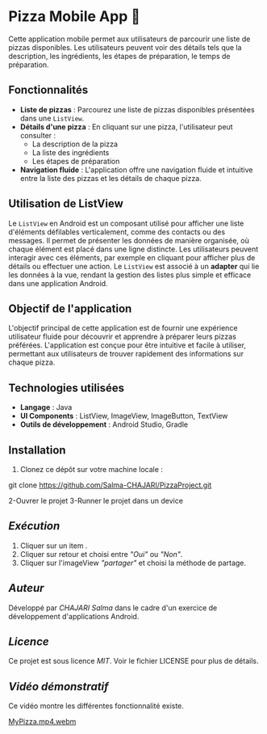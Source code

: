 # Pizza Mobile App 🍕 

Cette application mobile permet aux utilisateurs de parcourir une liste de pizzas disponibles. Les utilisateurs peuvent voir des détails tels que la description, les ingrédients, les étapes de préparation, le temps de préparation.

## Fonctionnalités

- **Liste de pizzas** : Parcourez une liste de pizzas disponibles présentées dans une `ListView`.
- **Détails d'une pizza** : En cliquant sur une pizza, l'utilisateur peut consulter :
  - La description de la pizza
  - La liste des ingrédients
  - Les étapes de préparation
- **Navigation fluide** : L'application offre une navigation fluide et intuitive entre la liste des pizzas et les détails de chaque pizza.
## Utilisation de ListView

Le `ListView` en Android est un composant utilisé pour afficher une liste d'éléments défilables verticalement, comme des contacts ou des messages. Il permet de présenter les données de manière organisée, où chaque élément est placé dans une ligne distincte. Les utilisateurs peuvent interagir avec ces éléments, par exemple en cliquant pour afficher plus de détails ou effectuer une action. Le `ListView` est associé à un **adapter** qui lie les données à la vue, rendant la gestion des listes plus simple et efficace dans une application Android.

## Objectif de l'application

L'objectif principal de cette application est de fournir une expérience utilisateur fluide pour découvrir et apprendre à préparer leurs pizzas préférées. L'application est conçue pour être intuitive et facile à utiliser, permettant aux utilisateurs de trouver rapidement des informations sur chaque pizza.

## Technologies utilisées

- **Langage** : Java
- **UI Components** : ListView, ImageView, ImageButton, TextView
- **Outils de développement** : Android Studio, Gradle

## Installation

1. Clonez ce dépôt sur votre machine locale :

git clone https://github.com/Salma-CHAJARI/PizzaProject.git

2-Ouvrer le projet
3-Runner le projet dans un device

## *Exécution*
1. Cliquer sur un item .
2. Cliquer sur retour et choisi entre *"Oui"* ou *"Non"*.
3. Cliquer sur l'imageView *"partager"* et choisi la méthode de partage.
   
## *Auteur*

Développé par *CHAJARI Salma* dans le cadre d'un exercice de développement d'applications Android.
## *Licence*


Ce projet est sous licence *MIT*. Voir le fichier LICENSE pour plus de détails.

## *Vidéo démonstratif*

Ce vidéo montre les différentes fonctionnalité existe.





[MyPizza.mp4.webm](https://github.com/user-attachments/assets/d995db2f-5b8d-4fba-a4bb-d4f61f5cab2e)

